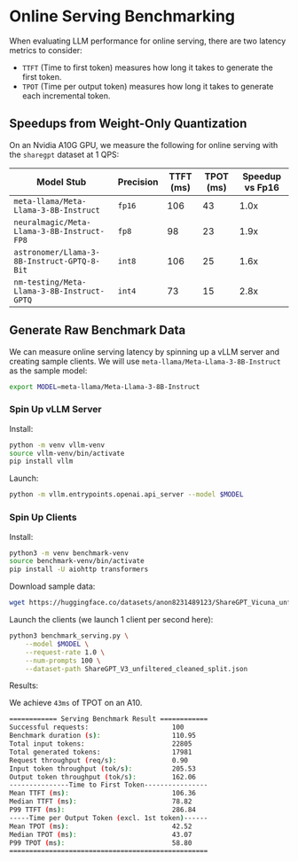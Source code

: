 # Online Serving Benchmarking

When evaluating LLM performance for online serving, there are two latency metrics to consider:
- `TTFT` (Time to first token) measures how long it takes to generate the first token. 
- `TPOT` (Time per output token) measures how long it takes to generate each incremental token.

## Speedups from Weight-Only Quantization

On an Nvidia A10G GPU, we measure the following for online serving with the `sharegpt` dataset at 1 QPS:

| Model Stub                                | Precision     | TTFT (ms)     | TPOT (ms)     | Speedup vs Fp16   |
|-                                          |-              |-              |-              |-                  |
|`meta-llama/Meta-Llama-3-8B-Instruct`      |`fp16`         |106         | 43         | 1.0x              |
|`neuralmagic/Meta-Llama-3-8B-Instruct-FP8` |`fp8`          |98          | 23         | 1.9x              |
|`astronomer/Llama-3-8B-Instruct-GPTQ-8-Bit`|`int8`         |106         | 25         | 1.6x              |
|`nm-testing/Meta-Llama-3-8B-Instruct-GPTQ` |`int4`         |73          | 15         | 2.8x              |


## Generate Raw Benchmark Data

We can measure online serving latency by spinning up a vLLM server and creating sample clients. We will use `meta-llama/Meta-Llama-3-8B-Instruct` as the sample model:

```bash
export MODEL=meta-llama/Meta-Llama-3-8B-Instruct
```

### Spin Up vLLM Server

Install:

```bash
python -m venv vllm-venv
source vllm-venv/bin/activate
pip install vllm
```

Launch:

```bash
python -m vllm.entrypoints.openai.api_server --model $MODEL
```

### Spin Up Clients

Install:

```bash
python3 -m venv benchmark-venv
source benchmark-venv/bin/activate
pip install -U aiohttp transformers
```

Download sample data:

```bash
wget https://huggingface.co/datasets/anon8231489123/ShareGPT_Vicuna_unfiltered/resolve/main/ShareGPT_V3_unfiltered_cleaned_split.json
```

Launch the clients (we launch 1 client per second here):

```bash
python3 benchmark_serving.py \
    --model $MODEL \
    --request-rate 1.0 \
    --num-prompts 100 \
    --dataset-path ShareGPT_V3_unfiltered_cleaned_split.json
```

Results:

We achieve `43ms` of TPOT on an A10.

```bash
============ Serving Benchmark Result ============
Successful requests:                     100       
Benchmark duration (s):                  110.95    
Total input tokens:                      22805     
Total generated tokens:                  17981     
Request throughput (req/s):              0.90      
Input token throughput (tok/s):          205.53    
Output token throughput (tok/s):         162.06    
---------------Time to First Token----------------
Mean TTFT (ms):                          106.36    
Median TTFT (ms):                        78.82     
P99 TTFT (ms):                           286.84    
-----Time per Output Token (excl. 1st token)------
Mean TPOT (ms):                          42.52     
Median TPOT (ms):                        43.07     
P99 TPOT (ms):                           58.80     
==================================================
```
